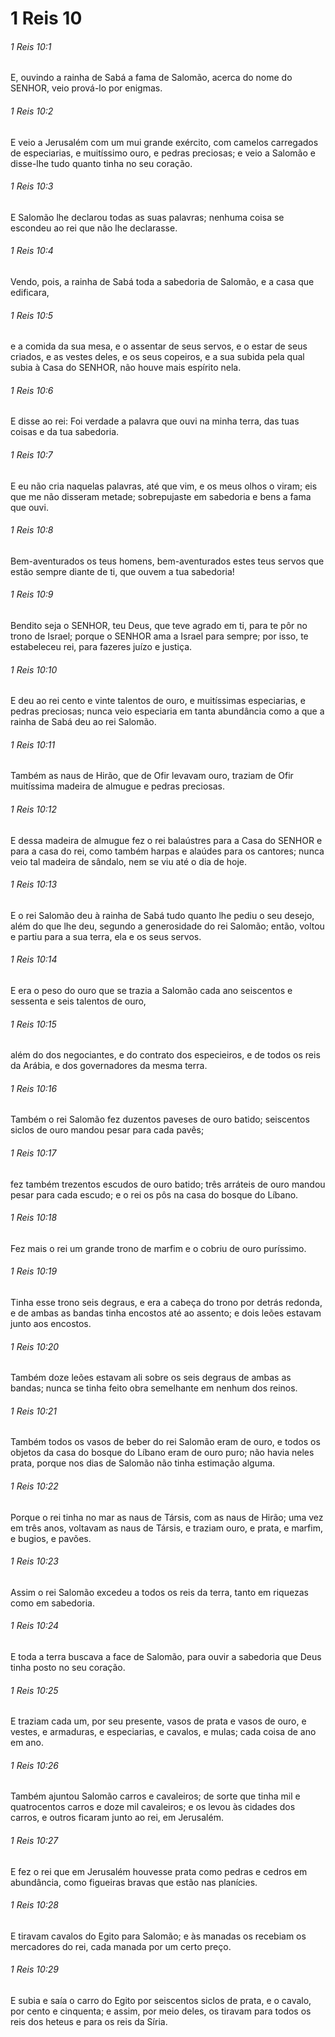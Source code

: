 # 1 Reis 10

###### 1 Reis 10:1

E, ouvindo a rainha de Sabá a fama de Salomão, acerca do nome do SENHOR, veio prová-lo por enigmas.

###### 1 Reis 10:2

E veio a Jerusalém com um mui grande exército, com camelos carregados de especiarias, e muitíssimo ouro, e pedras preciosas; e veio a Salomão e disse-lhe tudo quanto tinha no seu coração.

###### 1 Reis 10:3

E Salomão lhe declarou todas as suas palavras; nenhuma coisa se escondeu ao rei que não lhe declarasse.

###### 1 Reis 10:4

Vendo, pois, a rainha de Sabá toda a sabedoria de Salomão, e a casa que edificara,

###### 1 Reis 10:5

e a comida da sua mesa, e o assentar de seus servos, e o estar de seus criados, e as vestes deles, e os seus copeiros, e a sua subida pela qual subia à Casa do SENHOR, não houve mais espírito nela.

###### 1 Reis 10:6

E disse ao rei: Foi verdade a palavra que ouvi na minha terra, das tuas coisas e da tua sabedoria.

###### 1 Reis 10:7

E eu não cria naquelas palavras, até que vim, e os meus olhos o viram; eis que me não disseram metade; sobrepujaste em sabedoria e bens a fama que ouvi.

###### 1 Reis 10:8

Bem-aventurados os teus homens, bem-aventurados estes teus servos que estão sempre diante de ti, que ouvem a tua sabedoria!

###### 1 Reis 10:9

Bendito seja o SENHOR, teu Deus, que teve agrado em ti, para te pôr no trono de Israel; porque o SENHOR ama a Israel para sempre; por isso, te estabeleceu rei, para fazeres juízo e justiça.

###### 1 Reis 10:10

E deu ao rei cento e vinte talentos de ouro, e muitíssimas especiarias, e pedras preciosas; nunca veio especiaria em tanta abundância como a que a rainha de Sabá deu ao rei Salomão.

###### 1 Reis 10:11

Também as naus de Hirão, que de Ofir levavam ouro, traziam de Ofir muitíssima madeira de almugue e pedras preciosas.

###### 1 Reis 10:12

E dessa madeira de almugue fez o rei balaústres para a Casa do SENHOR e para a casa do rei, como também harpas e alaúdes para os cantores; nunca veio tal madeira de sândalo, nem se viu até o dia de hoje.

###### 1 Reis 10:13

E o rei Salomão deu à rainha de Sabá tudo quanto lhe pediu o seu desejo, além do que lhe deu, segundo a generosidade do rei Salomão; então, voltou e partiu para a sua terra, ela e os seus servos.

###### 1 Reis 10:14

E era o peso do ouro que se trazia a Salomão cada ano seiscentos e sessenta e seis talentos de ouro,

###### 1 Reis 10:15

além do dos negociantes, e do contrato dos especieiros, e de todos os reis da Arábia, e dos governadores da mesma terra.

###### 1 Reis 10:16

Também o rei Salomão fez duzentos paveses de ouro batido; seiscentos siclos de ouro mandou pesar para cada pavês;

###### 1 Reis 10:17

fez também trezentos escudos de ouro batido; três arráteis de ouro mandou pesar para cada escudo; e o rei os pôs na casa do bosque do Líbano.

###### 1 Reis 10:18

Fez mais o rei um grande trono de marfim e o cobriu de ouro puríssimo.

###### 1 Reis 10:19

Tinha esse trono seis degraus, e era a cabeça do trono por detrás redonda, e de ambas as bandas tinha encostos até ao assento; e dois leões estavam junto aos encostos.

###### 1 Reis 10:20

Também doze leões estavam ali sobre os seis degraus de ambas as bandas; nunca se tinha feito obra semelhante em nenhum dos reinos.

###### 1 Reis 10:21

Também todos os vasos de beber do rei Salomão eram de ouro, e todos os objetos da casa do bosque do Líbano eram de ouro puro; não havia neles prata, porque nos dias de Salomão não tinha estimação alguma.

###### 1 Reis 10:22

Porque o rei tinha no mar as naus de Társis, com as naus de Hirão; uma vez em três anos, voltavam as naus de Társis, e traziam ouro, e prata, e marfim, e bugios, e pavões.

###### 1 Reis 10:23

Assim o rei Salomão excedeu a todos os reis da terra, tanto em riquezas como em sabedoria.

###### 1 Reis 10:24

E toda a terra buscava a face de Salomão, para ouvir a sabedoria que Deus tinha posto no seu coração.

###### 1 Reis 10:25

E traziam cada um, por seu presente, vasos de prata e vasos de ouro, e vestes, e armaduras, e especiarias, e cavalos, e mulas; cada coisa de ano em ano.

###### 1 Reis 10:26

Também ajuntou Salomão carros e cavaleiros; de sorte que tinha mil e quatrocentos carros e doze mil cavaleiros; e os levou às cidades dos carros, e outros ficaram junto ao rei, em Jerusalém.

###### 1 Reis 10:27

E fez o rei que em Jerusalém houvesse prata como pedras e cedros em abundância, como figueiras bravas que estão nas planícies.

###### 1 Reis 10:28

E tiravam cavalos do Egito para Salomão; e às manadas os recebiam os mercadores do rei, cada manada por um certo preço.

###### 1 Reis 10:29

E subia e saía o carro do Egito por seiscentos siclos de prata, e o cavalo, por cento e cinquenta; e assim, por meio deles, os tiravam para todos os reis dos heteus e para os reis da Síria.

